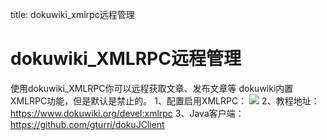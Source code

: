 title: dokuwiki_xmlrpc远程管理 

#  dokuwiki_XMLRPC远程管理 
使用dokuwiki_XMLRPC你可以远程获取文章、发布文章等
dokuwiki内置XMLRPC功能，但是默认是禁止的。
1、配置启用XMLRPC：
![](/data/dokuwiki/dokuwikilearn/pasted/20161010-201221.png)
2、教程地址：
https://www.dokuwiki.org/devel:xmlrpc
3、Java客户端：
https://github.com/gturri/dokuJClient